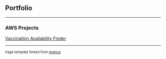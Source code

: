 ## Portfolio

---

### AWS Projects

[Vaccination Availability Finder](https://github.com/Shriranjanidev/vaccination-availability-lambda)

---
<p style="font-size:11px">Page template forked from <a href="https://github.com/evanca/quick-portfolio">evanca</a></p>
<!-- Remove above link if you don't want to attibute -->

